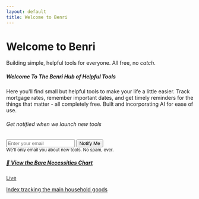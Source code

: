 ```yaml
---
layout: default
title: Welcome to Benri
---
```


<div class="text-center my-5">
  <h1 class="display-4 fw-bold">Welcome to Benri</h1>
  <p class="lead text-muted">Building simple, helpful tools for everyone. All free, no <i>catch</i>.</p>
</div>

<div class="card shadow-sm mb-4">
  <div class="card-body">
    <h5 class="card-title">Welcome To The Benri Hub of Helpful Tools</h5>
    <p class="card-text">Here you'll find small but helpful tools to make your life a little easier. Track mortgage rates, remember important dates, and get timely reminders for the things that matter - all completely free. Built and incorporating AI for ease of use.</p>
    <div class="mt-3">
      <h6 class="mb-3">Get notified when we launch new tools</h6>
      <div class="input-group mb-2" style="max-width: 400px;">
        <input type="email" class="form-control" placeholder="Enter your email" id="emailSignup">
        <button class="btn btn-primary" type="button" id="signupBtn">Notify Me</button>
      </div>
      <small class="text-muted">We'll only email you about new tools. No spam, ever.</small>
    </div>
  </div>
</div>

<div class="list-group">
  <a href="/benri/bare.html" class="list-group-item list-group-item-action">
    <div class="d-flex w-100 justify-content-between">
      <h5 class="mb-1">🧺 View the Bare Necessities Chart</h5>
      <span class="badge bg-primary rounded-pill">Live</span>
    </div>
    <p class="mb-1 text-muted">Index tracking the main household goods</p>
  </a>
</div>
